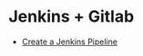 # Jenkins + Gitlab


- [Create a Jenkins Pipeline](https://about.gitlab.com/handbook/customer-success/demo-systems/tutorials/integrations/create-jenkins-pipeline/#overview)
